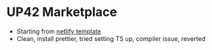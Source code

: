 # UP42 Marketplace

- Starting from [netlify template](https://github.com/netlify-templates/next-netlify-starter)
- Clean, install prettier, tried setting TS up, compiler issue, reverted
